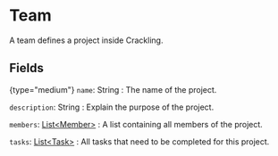# Team

A team defines a project inside Crackling.

## Fields

{type="medium"}
`name`: String
: The name of the project.

`description`: String
: Explain the purpose of the project.

`members`: [List&lt;Member&gt;](Member.md)
: A list containing all members of the project.

`tasks`: [List&lt;Task&gt;](Task.md)
: All tasks that need to be completed for this project.